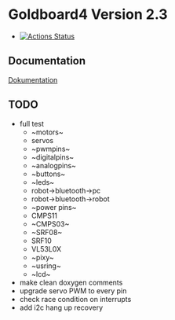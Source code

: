 ﻿# Goldboard4 Version 2.3

* [![Actions Status](https://github.com/teeheee/goldboard4/workflows/build/badge.svg)](https://github.com/teeheee/goldboard4/actions)

## Documentation

[Dokumentation](https://github.com/teeheee/goldboard4/wiki)

## TODO
* full test
   * ~motors~
   * servos
   * ~pwmpins~
   * ~digitalpins~
   * ~analogpins~
   * ~buttons~
   * ~leds~
   * robot->bluetooth->pc
   * robot->bluetooth->robot
   * ~power pins~
   * CMPS11
   * ~CMPS03~
   * ~SRF08~
   * SRF10
   * VL53L0X
   * ~pixy~
   * ~usring~
   * ~lcd~
* make clean doxygen comments
* upgrade servo PWM to every pin
* check race condition on interrupts
* add i2c hang up recovery
